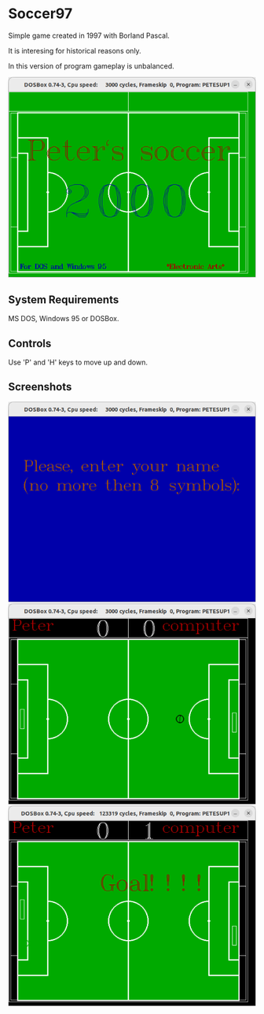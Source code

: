 # Soccer97
Simple game created in 1997 with Borland Pascal.

It is interesing for historical reasons only.

In this version of program gameplay is unbalanced.

![alt text][screen001]

## System Requirements
MS DOS, Windows 95 or DOSBox.

## Controls
Use 'P' and 'H' keys to move up and down.

## Screenshots

![alt text][screen002]
![alt text][screen003]
![alt text][screen005]

[screen001]: https://github.com/peter15914/soccer97/blob/main/img/soccer97_001.png "Soccer97 - 001"
[screen002]: https://github.com/peter15914/soccer97/blob/main/img/soccer97_002.png "Soccer97 - 002"
[screen003]: https://github.com/peter15914/soccer97/blob/main/img/soccer97_003.png "Soccer97 - 003"
[screen005]: https://github.com/peter15914/soccer97/blob/main/img/soccer97_005.png "Soccer97 - 005"
